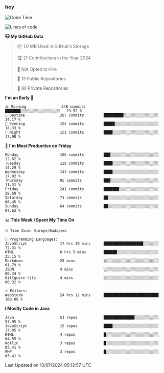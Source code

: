 ### hey

<!--START_SECTION:waka-->
![Code Time](http://img.shields.io/badge/Code%20Time-1%2C014%20hrs%2011%20mins-blue)

![Lines of code](https://img.shields.io/badge/From%20Hello%20World%20I%27ve%20Written-1.0%20million%20lines%20of%20code-blue)

**🐱 My GitHub Data** 

> 📦 1.0 MB Used in GitHub's Storage 
 > 
> 🏆 21 Contributions in the Year 2024
 > 
> 🚫 Not Opted to Hire
 > 
> 📜 13 Public Repositories 
 > 
> 🔑 80 Private Repositories 
 > 
**I'm an Early 🐤** 

```text
🌞 Morning                248 commits         ███████░░░░░░░░░░░░░░░░░░   29.52 % 
🌆 Daytime                287 commits         █████████░░░░░░░░░░░░░░░░   34.17 % 
🌃 Evening                154 commits         █████░░░░░░░░░░░░░░░░░░░░   18.33 % 
🌙 Night                  151 commits         ████░░░░░░░░░░░░░░░░░░░░░   17.98 % 
```
📅 **I'm Most Productive on Friday** 

```text
Monday                   106 commits         ███░░░░░░░░░░░░░░░░░░░░░░   12.62 % 
Tuesday                  120 commits         ████░░░░░░░░░░░░░░░░░░░░░   14.29 % 
Wednesday                143 commits         ████░░░░░░░░░░░░░░░░░░░░░   17.02 % 
Thursday                 95 commits          ███░░░░░░░░░░░░░░░░░░░░░░   11.31 % 
Friday                   241 commits         ███████░░░░░░░░░░░░░░░░░░   28.69 % 
Saturday                 71 commits          ██░░░░░░░░░░░░░░░░░░░░░░░   08.45 % 
Sunday                   64 commits          ██░░░░░░░░░░░░░░░░░░░░░░░   07.62 % 
```


📊 **This Week I Spent My Time On** 

```text
🕑︎ Time Zone: Europe/Budapest

💬 Programming Languages: 
JavaScript               17 hrs 30 mins      ██████████████████░░░░░░░   72.31 % 
HTML                     6 hrs 5 mins        ██████░░░░░░░░░░░░░░░░░░░   25.15 % 
Markdown                 25 mins             ░░░░░░░░░░░░░░░░░░░░░░░░░   01.79 % 
JSON                     4 mins              ░░░░░░░░░░░░░░░░░░░░░░░░░   00.34 % 
GitIgnore file           4 mins              ░░░░░░░░░░░░░░░░░░░░░░░░░   00.32 % 

🔥 Editors: 
WebStorm                 24 hrs 12 mins      █████████████████████████   100.00 % 
```

**I Mostly Code in Java** 

```text
Java                     51 repos            ██████████████░░░░░░░░░░░   57.95 % 
JavaScript               15 repos            ████░░░░░░░░░░░░░░░░░░░░░   17.05 % 
HTML                     4 repos             █░░░░░░░░░░░░░░░░░░░░░░░░   04.55 % 
Kotlin                   3 repos             █░░░░░░░░░░░░░░░░░░░░░░░░   03.41 % 
PHP                      3 repos             █░░░░░░░░░░░░░░░░░░░░░░░░   03.41 % 
```




 Last Updated on 10/07/2024 05:12:57 UTC
<!--END_SECTION:waka-->
